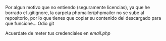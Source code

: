 Por algun motivo que no entiendo (seguramente licencias), ya que he borrado el .gitignore, la carpeta phpmailer/phpmailer no se sube al repositorio, por lo que tienes que copiar su contenido del descargado para que funcione... Odio git

Acuerdate de meter tus credenciales en *email.php*